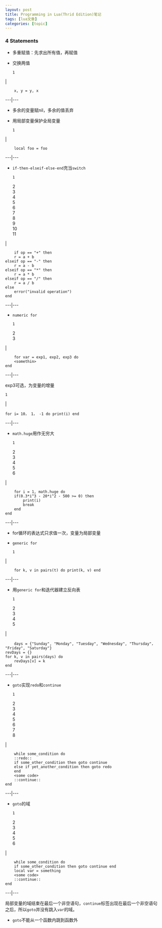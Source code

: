 ```yaml
---
layout: post
title: Programming in Lua(Thrid Edition)笔记 
tags: [lua文章]
categories: [topic]
---
```

### 4 Statements

  * 多重赋值：先求出所有值，再赋值

  * 交换两值
    
        1  
    

|

    
        x, y = y, x  
      
  
---|---  
  * 多余的变量赋nil，多余的值丢弃

  * 用局部变量保护全局变量
    
        1  
    

|

    
        local foo = foo  
      
  
---|---  
  * `if-then-elseif-else-end`充当`switch`
    
        1  
    2  
    3  
    4  
    5  
    6  
    7  
    8  
    9  
    10  
    11  
    

|

    
        if op == "+" then  
    	r = a + b  
    elseif op == "-" then  
    	r = a - b  
    elseif op == "*" then  
    	r = a * b  
    elseif op == "/" then  
    	r = a / b  
    else  
    	error("invalid operation")  
    end  
      
  
---|---  
  * `numeric for`
    
        1  
    2  
    3  
    

|

    
        for var = exp1, exp2, exp3 do  
    	<somethin>  
    end  
      
  
---|---  

exp3可选，为变量的增量  

    
    
    1  
    

|

    
    
    for i= 10， 1， -1 do print(i) end  
      
  
---|---  
  
  * `math.huge`用作无穷大
    
        1  
    2  
    3  
    4  
    5  
    6  
    

|

    
        for i = 1, math.huge do  
    	if(0.3*i^3 - 20*i^2 - 500 >= 0) then  
    		print(i)  
    		break  
    	end  
    end  
      
  
---|---  
  * for循环的表达式只求值一次，变量为局部变量

  * `generic for`
    
        1  
    

|

    
        for k, v in pairs(t) do print(k, v) end  
      
  
---|---  
  * 用`generic for`和迭代器建立反向表
    
        1  
    2  
    3  
    4  
    5  
    

|

    
        days = {"Sunday", "Monday", "Tuesday", "Wednesday", "Thursday"， "Friday", "Saturday"}  
    revDays = {}  
    for k, v in pairs(days) do  
    	revDays[v] = k  
    end  
      
  
---|---  
  * `goto`实现`redo`和`continue`
    
        1  
    2  
    3  
    4  
    5  
    6  
    7  
    8  
    

|

    
        while some_condition do  
    	::redo::  
    	if some_other_condition then goto continue  
    	else if yet_another_condition then goto redo  
    	end  
    	<some code>  
    	::continue::  
    end  
      
  
---|---  
  * `goto`的域
    
        1  
    2  
    3  
    4  
    5  
    6  
    

|

    
        while some_condition do  
    	if some_other_condition then goto continue end  
    	local var = something  
    	<some code>  
    	::continue::  
    end  
      
  
---|---  

局部变量的域结束在最后一个非空语句，`continue`标签出现在最后一个非空语句之后，所以`goto`并没有跳入`var`的域。

  * `goto`不能从一个函数内跳到函数外